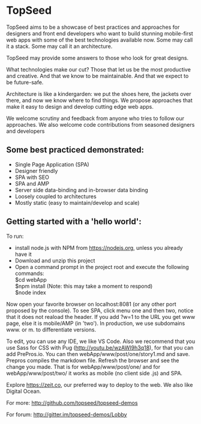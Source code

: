 # TopSeed

TopSeed aims to be a showcase of best practices and approaches for designers and front end developers
who want to build stunning mobile-first web apps with some of the best technologies
available now. Some may call it a stack. Some may call it an architecture. 

TopSeed may provide some answers to those 
who look for great designs.

What technologies make our cut? Those that let us be the most
productive and creative. And that we know to be maintainable. And that we expect 
to be future-safe.

Architecture is like a kindergarden: we put the shoes here, the jackets over there,
and now we know where to find things. We propose approaches that make it easy
to design and develop cutting edge web apps.

We welcome scrutiny and feedback from anyone who tries to follow our approaches. 
We also welcome code contributions from seasoned designers and developers

## Some best practiced demonstrated:
- Single Page Application (SPA)
- Designer friendly
- SPA with SEO
- SPA and AMP
- Server side data-binding and in-browser data binding
- Loosely coupled to architectures
- Mostly static (easy to maintain/develop and scale)


## Getting started with a 'hello world':

To run:
- install node.js with NPM from https://nodejs.org, unless you already have it
- Download and unzip this project
- Open a command prompt in the project root and execute the following commands:  
$cd webApp  
$npm install (Note: this may take a moment to respond)  
$node index    

Now open your favorite browser on localhost:8081 (or any other port proposed by the console). To see SPA, click menu one and then two, notice that it does not reaload the header.
If you add ?w=1 to the URL you get www page, else it is mobile/AMP (in 'two').  In production, we use subdomains www. or m.
to differentiate versions.

To edit, you can use any IDE, we like VS Code. Also we recommend that you use Sass for CSS with Pug (<http://youtu.be/wzAWI9h3q18>), for that you can add PrePros.io. You can then webApp/www/post/one/story1.md and save. Prepros compiles the markdown file. Refresh the browser and see the change you made. That is for webApp/www/post/one/ and for webApp/www/post/two/ it works as mobile (no client side .js) and SPA.

Explore https://zeit.co, our preferred way to deploy to the web. We also like Digital Ocean.

For more: http://github.com/topseed/topseed-demos

For forum: http://gitter.im/topseed-demos/Lobby

